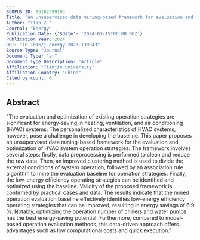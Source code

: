 ```yaml
---
SCOPUS_ID: 85182399103
Title: "An unsupervised data mining-based framework for evaluation and optimization of operation strategy of HVAC system"
Author: "Tian Z."
Journal: "Energy"
Publication Date: {'$date': '2024-03-15T00:00:00Z'}
Publication Year: 2024
DOI: "10.1016/j.energy.2023.130043"
Source Type: "Journal"
Document Type: "ar"
Document Type Description: "Article"
Affiliation: "Tianjin University"
Affiliation Country: "China"
Cited by count: 0
---
```


## Abstract
"The evaluation and optimization of existing operation strategies are significant for energy-saving in heating, ventilation, and air conditioning (HVAC) systems. The personalized characteristics of HVAC systems, however, pose a challenge in developing the baseline. This paper proposes an unsupervised data mining-based framework for the evaluation and optimization of HVAC system operation strategies. The framework involves several steps: firstly, data preprocessing is performed to clean and reduce the raw data. Then, an improved clustering method is used to divide the external conditions of system operation, followed by an association rule algorithm to mine the evaluation baseline for operation strategies. Finally, the low-energy efficiency operating strategies can be identified and optimized using the baseline. Validity of the proposed framework is confirmed by practical cases and data. The results indicate that the mined operation evaluation baseline effectively identifies low-energy efficiency operating strategies that can be improved, resulting in energy savings of 6.9 %. Notably, optimizing the operation number of chillers and water pumps has the best energy-saving potential. Furthermore, compared to model-based operation evaluation methods, this data-driven approach offers advantages such as low computational costs and quick execution."
